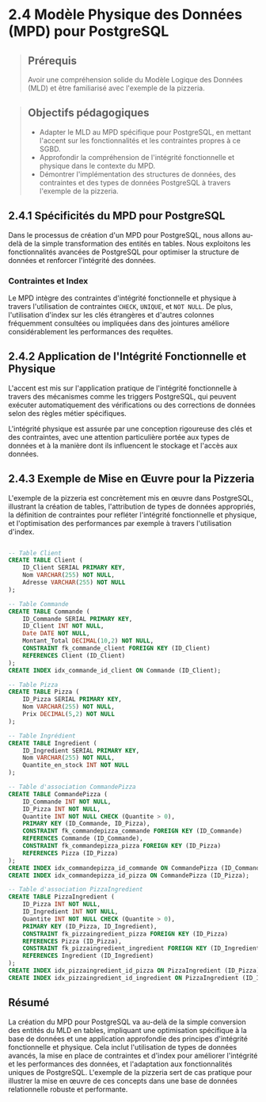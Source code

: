 # 2.4 Modèle Physique des Données (MPD) pour PostgreSQL

<blockquote>
    <h2>Prérequis</h2>
    <p>Avoir une compréhension solide du Modèle Logique des Données (MLD) et être familiarisé avec l'exemple de la pizzeria.</p>
</blockquote>

<blockquote>
    <h2>Objectifs pédagogiques</h2>
    <ul>
        <li>Adapter le MLD au MPD spécifique pour PostgreSQL, en mettant l'accent sur les fonctionnalités et les contraintes propres à ce SGBD.</li>
        <li>Approfondir la compréhension de l'intégrité fonctionnelle et physique dans le contexte du MPD.</li>
        <li>Démontrer l'implémentation des structures de données, des contraintes et des types de données PostgreSQL à travers l'exemple de la pizzeria.</li>
    </ul>
</blockquote>

## 2.4.1 Spécificités du MPD pour PostgreSQL

Dans le processus de création d'un MPD pour PostgreSQL, nous allons au-delà de la simple transformation des entités en tables. Nous exploitons les fonctionnalités avancées de PostgreSQL pour optimiser la structure de données et renforcer l'intégrité des données.

### Contraintes et Index

Le MPD intègre des contraintes d'intégrité fonctionnelle et physique à travers l'utilisation de contraintes `CHECK`, `UNIQUE`, et `NOT NULL`. De plus, l'utilisation d'index sur les clés étrangères et d'autres colonnes fréquemment consultées ou impliquées dans des jointures améliore considérablement les performances des requêtes.


## 2.4.2 Application de l'Intégrité Fonctionnelle et Physique

L'accent est mis sur l'application pratique de l'intégrité fonctionnelle à travers des mécanismes comme les triggers PostgreSQL, qui peuvent exécuter automatiquement des vérifications ou des corrections de données selon des règles métier spécifiques.

L'intégrité physique est assurée par une conception rigoureuse des clés et des contraintes, avec une attention particulière portée aux types de données et à la manière dont ils influencent le stockage et l'accès aux données.

## 2.4.3 Exemple de Mise en Œuvre pour la Pizzeria

L'exemple de la pizzeria est concrètement mis en œuvre dans PostgreSQL, illustrant la création de tables, l'attribution de types de données appropriés, la définition de contraintes pour refléter l'intégrité fonctionnelle et physique, et l'optimisation des performances par exemple à travers l'utilisation d'index.

```sql

-- Table Client
CREATE TABLE Client (
    ID_Client SERIAL PRIMARY KEY,
    Nom VARCHAR(255) NOT NULL,
    Adresse VARCHAR(255) NOT NULL
);

-- Table Commande
CREATE TABLE Commande (
    ID_Commande SERIAL PRIMARY KEY,
    ID_Client INT NOT NULL,
    Date DATE NOT NULL,
    Montant_Total DECIMAL(10,2) NOT NULL,
    CONSTRAINT fk_commande_client FOREIGN KEY (ID_Client)
    REFERENCES Client (ID_Client)
);
CREATE INDEX idx_commande_id_client ON Commande (ID_Client);

-- Table Pizza
CREATE TABLE Pizza (
    ID_Pizza SERIAL PRIMARY KEY,
    Nom VARCHAR(255) NOT NULL,
    Prix DECIMAL(5,2) NOT NULL
);

-- Table Ingrédient
CREATE TABLE Ingredient (
    ID_Ingredient SERIAL PRIMARY KEY,
    Nom VARCHAR(255) NOT NULL,
    Quantite_en_stock INT NOT NULL
);

-- Table d'association CommandePizza
CREATE TABLE CommandePizza (
    ID_Commande INT NOT NULL,
    ID_Pizza INT NOT NULL,
    Quantite INT NOT NULL CHECK (Quantite > 0),
    PRIMARY KEY (ID_Commande, ID_Pizza),
    CONSTRAINT fk_commandepizza_commande FOREIGN KEY (ID_Commande)
    REFERENCES Commande (ID_Commande),
    CONSTRAINT fk_commandepizza_pizza FOREIGN KEY (ID_Pizza)
    REFERENCES Pizza (ID_Pizza)
);
CREATE INDEX idx_commandepizza_id_commande ON CommandePizza (ID_Commande);
CREATE INDEX idx_commandepizza_id_pizza ON CommandePizza (ID_Pizza);

-- Table d'association PizzaIngredient
CREATE TABLE PizzaIngredient (
    ID_Pizza INT NOT NULL,
    ID_Ingredient INT NOT NULL,
    Quantite INT NOT NULL CHECK (Quantite > 0),
    PRIMARY KEY (ID_Pizza, ID_Ingredient),
    CONSTRAINT fk_pizzaingredient_pizza FOREIGN KEY (ID_Pizza)
    REFERENCES Pizza (ID_Pizza),
    CONSTRAINT fk_pizzaingredient_ingredient FOREIGN KEY (ID_Ingredient)
    REFERENCES Ingredient (ID_Ingredient)
);
CREATE INDEX idx_pizzaingredient_id_pizza ON PizzaIngredient (ID_Pizza);
CREATE INDEX idx_pizzaingredient_id_ingredient ON PizzaIngredient (ID_Ingredient);
```


## Résumé

La création du MPD pour PostgreSQL va au-delà de la simple conversion des entités du MLD en tables, impliquant une optimisation spécifique à la base de données et une application approfondie des principes d'intégrité fonctionnelle et physique. Cela inclut l'utilisation de types de données avancés, la mise en place de contraintes et d'index pour améliorer l'intégrité et les performances des données, et l'adaptation aux fonctionnalités uniques de PostgreSQL. L'exemple de la pizzeria sert de cas pratique pour illustrer la mise en œuvre de ces concepts dans une base de données relationnelle robuste et performante.

